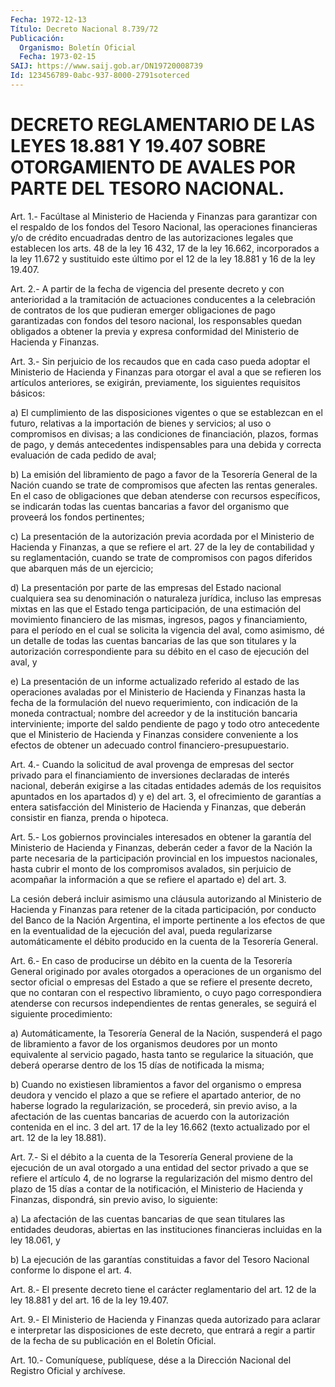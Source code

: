 ```yaml
---
Fecha: 1972-12-13
Título: Decreto Nacional 8.739/72
Publicación:
  Organismo: Boletín Oficial
  Fecha: 1973-02-15
SAIJ: https://www.saij.gob.ar/DN19720008739
Id: 123456789-0abc-937-8000-2791soterced
---
```

# DECRETO REGLAMENTARIO DE LAS LEYES 18.881 Y 19.407 SOBRE OTORGAMIENTO DE AVALES POR PARTE DEL TESORO NACIONAL.

<a id="1"></a>
Art.  1.-  Facúltase al Ministerio de Hacienda y Finanzas para garantizar con el  respaldo  de los fondos del Tesoro Nacional, las operaciones financieras y/o de  crédito  encuadradas  dentro de las autorizaciones  legales  que establecen los arts. 48 de la  ley  16 432,  17  de  la  ley  16.662,  incorporados  a  la  ley  11.672  y sustituido este último por  el  12  de la ley 18.881 y 16 de la ley 19.407.

<a id="2"></a>
Art. 2.- A partir de la fecha de vigencia del presente decreto y con  anterioridad  a  la tramitación de actuaciones conducentes a la celebración de contratos de los que pudieran emerger obligaciones de pago garantizadas  con  fondos del tesoro nacional, los responsables quedan obligados a obtener  la  previa  y  expresa conformidad del Ministerio de Hacienda y Finanzas.

<a id="3"></a>
Art.  3.- Sin perjuicio de los recaudos que en cada caso pueda adoptar el Ministerio  de  Hacienda y Finanzas para otorgar el aval a  que  se  refieren  los  artículos    anteriores,   se  exigirán, previamente, los siguientes requisitos básicos:

a)  El  cumplimiento  de  las  disposiciones  vigentes  o  que   se establezcan  en  el  futuro, relativas a la importación de bienes y servicios; al uso o compromisos  en  divisas;  a las condiciones de financiación,    plazos,  formas  de  pago,  y  demás  antecedentes indispensables para  una  debida  y  correcta  evaluación  de  cada pedido de aval;

b)  La  emisión  del  libramiento  de  pago a favor de la Tesorería General  de la Nación cuando se trate de  compromisos  que  afecten las  rentas  generales.  En  el  caso  de  obligaciones  que  deban atenderse  con recursos específicos, se indicarán todas las cuentas bancarias a favor del organismo que proveerá los fondos pertinentes;

c) La presentación  de  la  autorización  previa  acordada  por  el Ministerio  de  Hacienda y Finanzas, a que se refiere el art. 27 de la ley de contabilidad  y  su  reglamentación,  cuando  se trate de compromisos  con  pagos diferidos que abarquen más de un ejercicio;

d) La presentación  por  parte  de las empresas del Estado nacional cualquiera sea su denominación o  naturaleza  jurídica, incluso las empresas  mixtas en las que el Estado tenga participación,  de  una estimación  del  movimiento  financiero  de  las  mismas, ingresos, pagos y financiamiento, para el período en el cual  se  solicita la vigencia  del  aval,  como  asimismo,  dé  un detalle de todas  las cuentas  bancarias  de  las  que  son titulares y  la  autorización correspondiente para su débito en el  caso de ejecución del aval, y

e) La presentación de un informe actualizado  referido al estado de las operaciones avaladas por el Ministerio de Hacienda  y  Finanzas hasta  la  fecha  de  la  formulación  del nuevo requerimiento, con indicación de la moneda contractual; nombre  del  acreedor  y de la institución bancaria interviniente; importe del saldo pendiente  de pago  y  todo  otro  antecedente  que  el  Ministerio de Hacienda y Finanzas  considere  conveniente  a  los  efectos   de  obtener  un adecuado control financiero-presupuestario.

<a id="4"></a>
Art.  4.- Cuando la solicitud de aval provenga de empresas del sector privado  para el financiamiento de inversiones declaradas de interés nacional,  deberán  exigirse a las citadas entidades además de los requisitos apuntados en  los  apartados  d) y e) del art. 3, el ofrecimiento de garantías a entera satisfacción  del  Ministerio de  Hacienda y Finanzas, que deberán consistir en fianza, prenda  o hipoteca.

<a id="5"></a>
Art.  5.- Los gobiernos provinciales interesados en obtener la garantía del  Ministerio  de  Hacienda  y Finanzas, deberán ceder a favor  de  la  Nación  la  parte  necesaria  de   la  participación provincial en los impuestos nacionales, hasta cubrir  el  monto  de los compromisos avalados, sin perjuicio de acompañar la información  a  que  se  refiere  el  apartado  e) del art. 3.

La  cesión  deberá  incluir  asimismo  una cláusula autorizando  al Ministerio  de  Hacienda  y  Finanzas  para retener  de  la  citada participación, por conducto del Banco de  la  Nación  Argentina, el importe  pertinente a los efectos de que en la eventualidad  de  la ejecución  del  aval, pueda regularizarse automáticamente el débito producido en la cuenta de la Tesorería General.

<a id="6"></a>
Art.  6.-  En  caso de producirse un débito en la cuenta de la Tesorería General originado  por  avales otorgados a operaciones de un organismo del sector oficial o empresas  del  Estado  a  que  se refiere  el  presente  decreto,  que  no contaran con el respectivo libramiento,  o  cuyo pago correspondiera  atenderse  con  recursos independientes  de   rentas  generales,  se  seguirá  el  siguiente procedimiento:

a) Automáticamente, la  Tesorería  General de la Nación, suspenderá el pago de libramiento a favor de los  organismos  deudores  por un monto equivalente al servicio pagado, hasta tanto se regularice  la situación,  que deberá operarse dentro de los 15 días de notificada la misma;

b) Cuando no  existiesen  libramientos  a  favor  del  organismo  o empresa  deudora  y  vencido  el plazo a que se refiere el apartado anterior, de no haberse logrado  la  regularización,  se procederá, sin  previo  aviso,  a  la  afectación de las cuentas bancarias  de acuerdo con la autorización contenida  en  el inc. 3 del art. 17 de la ley 16.662 (texto actualizado por el art.  12 de la ley 18.881).

<a id="7"></a>
Art.  7.-  Si  el  débito  a la cuenta de la Tesorería General proviene de la ejecución de un aval  otorgado  a  una  entidad  del sector  privado  a  que se refiere el artículo 4, de no lograrse la regularización del mismo  dentro  del  plazo de 15 días a contar de la notificación, el Ministerio de Hacienda  y  Finanzas, dispondrá, sin previo aviso, lo siguiente:

a)  La  afectación de las cuentas bancarias de que  sean  titulares las entidades  deudoras,  abiertas en las instituciones financieras incluidas en la ley 18.061, y

b) La ejecución de las garantías  constituidas  a  favor del Tesoro Nacional conforme lo dispone el art. 4.

<a id="8"></a>
Art.  8.-  El presente decreto tiene el carácter reglamentario del art. 12 de la  ley  18.881  y  del  art.  16  de la ley 19.407.

<a id="9"></a>
Art. 9.- El Ministerio de Hacienda y Finanzas queda autorizado para aclarar  e  interpretar las disposiciones de este decreto, que entrará a regir a  partir  de  la  fecha  de  su  publicación en el Boletín Oficial.

<a id="10"></a>
Art. 10.- Comuníquese, publíquese, dése a la Dirección Nacional del Registro Oficial y archívese.